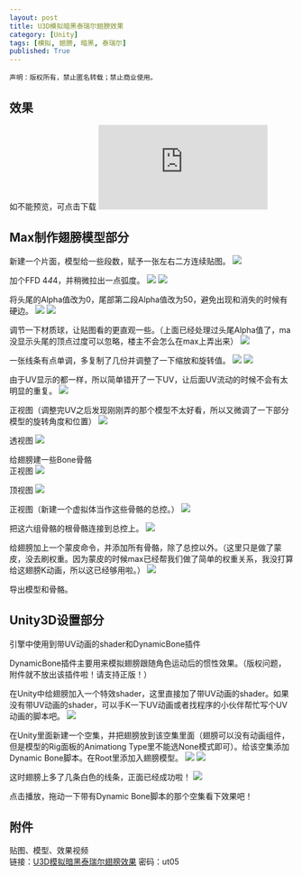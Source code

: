 ```yaml
---
layout: post
title: U3D模拟暗黑泰瑞尔翅膀效果
category: [Unity]
tags: [模拟, 翅膀, 暗黑, 泰瑞尔]
published: True
---
```



`声明：版权所有，禁止匿名转载；禁止商业使用。`


## 效果
如不能预览，可点击下载
<left>
<embed src="http://p3z8owjld.bkt.clouddn.com/U3D_Tyrael_Wing.mp4">
</left>

## Max制作翅膀模型部分
新建一个片面，模型给一些段数，赋予一张左右二方连续贴图。
<left>
<img src="/public/img/U3D模拟暗黑泰瑞尔翅膀效果/1.png">
</left>

加个FFD 4*4*4，并稍微拉出一点弧度。
<left>
	<img src="/public/img/U3D模拟暗黑泰瑞尔翅膀效果/2.png">
	<img src="/public/img/U3D模拟暗黑泰瑞尔翅膀效果/3.png">
</left>

将头尾的Alpha值改为0，尾部第二段Alpha值改为50，避免出现和消失的时候有硬边。
<left>
	<img src="/public/img/U3D模拟暗黑泰瑞尔翅膀效果/4.png">
	<img src="/public/img/U3D模拟暗黑泰瑞尔翅膀效果/5.png">
</left>

调节一下材质球，让贴图看的更直观一些。（上面已经处理过头尾Alpha值了，ma没显示头尾的顶点过度可以忽略，楼主不会怎么在max上弄出来）
<left>
	<img src="/public/img/U3D模拟暗黑泰瑞尔翅膀效果/6.png">
</left>

一张线条有点单调，多复制了几份并调整了一下缩放和旋转值。
<left>
	<img src="/public/img/U3D模拟暗黑泰瑞尔翅膀效果/7.png">
	<img src="/public/img/U3D模拟暗黑泰瑞尔翅膀效果/8.png">
</left>

由于UV显示的都一样，所以简单错开了一下UV，让后面UV流动的时候不会有太明显的重复。
<left>
	<img src="/public/img/U3D模拟暗黑泰瑞尔翅膀效果/9.png">
</left>

正视图（调整完UV之后发现刚刚弄的那个模型不太好看，所以又微调了一下部分模型的旋转角度和位置）
<left>
	<img src="/public/img/U3D模拟暗黑泰瑞尔翅膀效果/10.png">
</left>

透视图
<left>
	<img src="/public/img/U3D模拟暗黑泰瑞尔翅膀效果/11.png">
</left>

给翅膀建一些Bone骨骼
<br>
正视图
<left>
	<img src="/public/img/U3D模拟暗黑泰瑞尔翅膀效果/12.png">
</left>

顶视图
<left>
	<img src="/public/img/U3D模拟暗黑泰瑞尔翅膀效果/13.png">
</left>

正视图（新建一个虚拟体当作这些骨骼的总控。）
<left>
	<img src="/public/img/U3D模拟暗黑泰瑞尔翅膀效果/14.png">
</left>

把这六组骨骼的根骨骼连接到总控上。
<left>
	<img src="/public/img/U3D模拟暗黑泰瑞尔翅膀效果/15.png">
</left>

给翅膀加上一个蒙皮命令，并添加所有骨骼，除了总控以外。（这里只是做了蒙皮，没去刷权重。因为蒙皮的时候max已经帮我们做了简单的权重关系，我没打算给这翅膀K动画，所以这已经够用啦。）
<left>
	<img src="/public/img/U3D模拟暗黑泰瑞尔翅膀效果/16.png">
</left>

导出模型和骨骼。


## Unity3D设置部分
引擎中使用到带UV动画的shader和DynamicBone插件

DynamicBone插件主要用来模拟翅膀跟随角色运动后的惯性效果。（版权问题，附件就不放出该插件啦！请支持正版！）

在Unity中给翅膀加入一个特效shader，这里直接加了带UV动画的shader。如果没有带UV动画的shader，可以手K一下UV动画或者找程序的小伙伴帮忙写个UV动画的脚本吧。
<left>
	<img src="/public/img/U3D模拟暗黑泰瑞尔翅膀效果/17.png">
</left>

在Unity里面新建一个空集，并把翅膀放到该空集里面（翅膀可以没有动画组件，但是模型的Rig面板的Animationg Type里不能选None模式即可）。给该空集添加Dynamic Bone脚本。在Root里添加入翅膀模型。
<left>
	<img src="/public/img/U3D模拟暗黑泰瑞尔翅膀效果/18.png">
	<img src="/public/img/U3D模拟暗黑泰瑞尔翅膀效果/19.png">
</left>

这时翅膀上多了几条白色的线条，正面已经成功啦！
<left>
	<img src="/public/img/U3D模拟暗黑泰瑞尔翅膀效果/20.png">
</left>

点击播放，拖动一下带有Dynamic Bone脚本的那个空集看下效果吧！


## 附件
贴图、模型、效果视频
<br>
链接：[U3D模拟暗黑泰瑞尔翅膀效果](http://pan.baidu.com/s/1bo4Nt9d) 密码：ut05
